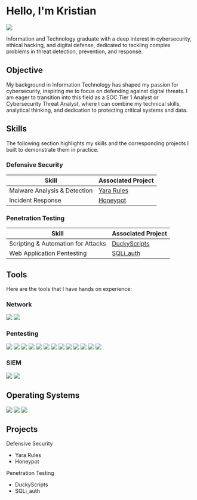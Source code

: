 # Hello, I'm Kristian
<a href="https://linkedin.com/in/kristian-jefte-santos-86b93a289"><img src="https://img.shields.io/badge/-LinkedIn-0072b1?&style=for-the-badge&logo=linkedin&logoColor=white" /></a>



Information and Technology graduate with a deep interest in cybersecurity, ethical hacking, and digital defense, dedicated to tackling complex problems in threat detection, prevention, and response.

## Objective


My background in Information Technology has shaped my passion for cybersecurity, inspiring me to focus on defending against digital threats. I am eager to transition into this field as a SOC Tier 1 Analyst or Cybersecurity Threat Analyst, where I can combine my technical skills, analytical thinking, and dedication to protecting critical systems and data.

## Skills
The following section highlights my skills and the corresponding projects I built to demonstrate them in practice.

### Defensive Security

| Skill                                         | Associated Project         |
|-----------------------------------------------|----------------------------|
| Malware Analysis & Detection |         <a href="https://google.com">Yara Rules</a>|
| Incident Response | <a href="https://google.com">Honeypot</a>|

### Penetration Testing
| Skill                                         | Associated Project         |
|-----------------------------------------------|----------------------------|
| Scripting & Automation for Attacks | <a href="https://google.com">DuckyScripts</a>|
| Web Application Pentesting | <a href="https://google.com">SQLi_auth</a>|



## Tools
Here are the tools that I have hands on experience:

### Network
<div>
    <img src="https://img.shields.io/badge/-Wireshark-1679A7?&style=for-the-badge&logo=Wireshark&logoColor=white" />
    <img src="https://img.shields.io/badge/-Nmap-4682B4?&style=for-the-badge&logo=nmap&logoColor=white" />    
</div>

### Pentesting
<div>
     <img src="https://img.shields.io/badge/-Nmap-4682B4?&style=for-the-badge&logo=nmap&logoColor=white" />
     <img src="https://img.shields.io/badge/-Wireshark-1679A7?&style=for-the-badge&logo=Wireshark&logoColor=white" />
     <img src="https://img.shields.io/badge/Aircrack-ng-008ECE?style=for-the-badge&logo=aircrack-ng&logoColor=white" />
     <img src="https://img.shields.io/badge/Kismet-2A2F36?style=for-the-badge&logo=kismet&logoColor=white" />
     <img src="https://img.shields.io/badge/Wifite-0E4D92?style=for-the-badge&logo=wi-fi&logoColor=white" />
     <img src="https://img.shields.io/badge/Gobuster-5E60CE?style=for-the-badge&logo=gobuster&logoColor=white" />
     <img src="https://img.shields.io/badge/FFUF-4B9CE0?style=for-the-badge&logo=format-underline-unicode-font&logoColor=white" />
     <img src="https://img.shields.io/badge/Burp%20Suite-FF4500?style=for-the-badge&logo=burpsuite&logoColor=white" />
     <img src="https://img.shields.io/badge/Caido-0F172A?style=for-the-badge&logo=caido&logoColor=white" />
     <img src="https://img.shields.io/badge/John%20The%20Ripper-46363D?style=for-the-badge&logo=probot&logoColor=white" />
     <img src="https://img.shields.io/badge/Hashcat-1876D1?style=for-the-badge&logo=hashcat&logoColor=white" />
     <img src="https://img.shields.io/badge/Hydra-FF0000?style=for-the-badge&logo=hydra&logoColor=white" />
     <img src="https://img.shields.io/badge/Medusa-0066CC?style=for-the-badge&logo=medusa&logoColor=white" />

</div>

### SIEM
<div>
    <img src="https://img.shields.io/badge/-Microsoft_Sentinel-0078D4?&style=for-the-badge&logo=Microsoft&logoColor=white" />
    <img src="https://img.shields.io/badge/Wazuh-02569B?style=for-the-badge&logo=wazuh&logoColor=white" />
</div>

<!--## Certifications
[Provide certifications that you have obtained. Use ChatGPT to help create the link - Remove this afterwards]]
<div>
<img src="https://img.shields.io/badge/-Security%2B-FF0000?&style=for-the-badge&logo=CompTIA&logoColor=white" />
<img src="https://img.shields.io/badge/-Network%2B-007ACC?&style=for-the-badge&logo=CompTIA&logoColor=white" />
<img src="https://img.shields.io/badge/-A%2B-4D4D4D?&style=for-the-badge&logo=CompTIA&logoColor=white" />
<img src="https://img.shields.io/badge/-CDSA-006400?&style=for-the-badge&logoColor=white" />
<img src="https://img.shields.io/badge/-CCD-000080?&style=for-the-badge&logoColor=white" />
</div> -->
## Operating Systems
<img src="https://img.shields.io/badge/Windows-0078D6?style=for-the-badge&logo=windows&logoColor=white" />
<img src="https://img.shields.io/badge/Kali%20Linux-557C94?style=for-the-badge&logo=kalilinux&logoColor=white" />
<img src="https://img.shields.io/badge/Parrot%20Security-15E0F7?style=for-the-badge&logo=parrotsecurity&logoColor=white" />


## Projects
Defensive Security
- Yara Rules
- Honeypot

Penetration Testing
- DuckyScripts
- SQLi_auth

